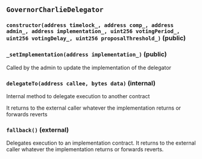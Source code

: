 ## `GovernorCharlieDelegator`






### `constructor(address timelock_, address comp_, address admin_, address implementation_, uint256 votingPeriod_, uint256 votingDelay_, uint256 proposalThreshold_)` (public)





### `_setImplementation(address implementation_)` (public)

Called by the admin to update the implementation of the delegator




### `delegateTo(address callee, bytes data)` (internal)

Internal method to delegate execution to another contract


It returns to the external caller whatever the implementation returns or forwards reverts


### `fallback()` (external)



Delegates execution to an implementation contract.
It returns to the external caller whatever the implementation returns
or forwards reverts.


